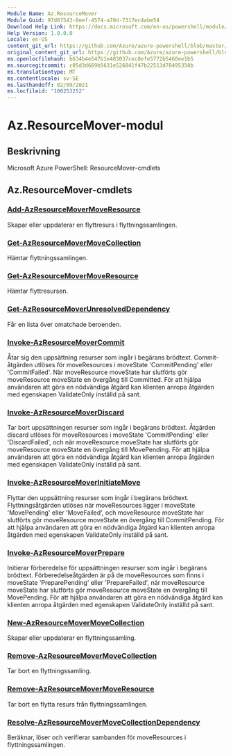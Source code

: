 ```yaml
---
Module Name: Az.ResourceMover
Module Guid: 97d87543-8eef-4574-a70d-7317ec4abe54
Download Help Link: https://docs.microsoft.com/en-us/powershell/module/az.resourcemover
Help Version: 1.0.0.0
Locale: en-US
content_git_url: https://github.com/Azure/azure-powershell/blob/master/src/ResourceMover/help/Az.ResourceMover.md
original_content_git_url: https://github.com/Azure/azure-powershell/blob/master/src/ResourceMover/help/Az.ResourceMover.md
ms.openlocfilehash: b634b4e547b1e483037cec8efe5772b5460ee1b5
ms.sourcegitcommit: c05d3d669b5631e526841f47b22513d78495350b
ms.translationtype: MT
ms.contentlocale: sv-SE
ms.lasthandoff: 02/09/2021
ms.locfileid: "100253252"
---
```

# Az.ResourceMover-modul
## Beskrivning
Microsoft Azure PowerShell: ResourceMover-cmdlets

## Az.ResourceMover-cmdlets
### [Add-AzResourceMoverMoveResource](Add-AzResourceMoverMoveResource.md)
Skapar eller uppdaterar en flyttresurs i flyttningssamlingen.

### [Get-AzResourceMoverMoveCollection](Get-AzResourceMoverMoveCollection.md)
Hämtar flyttningssamlingen.

### [Get-AzResourceMoverMoveResource](Get-AzResourceMoverMoveResource.md)
Hämtar flyttresursen.

### [Get-AzResourceMoverUnresolvedDependency](Get-AzResourceMoverUnresolvedDependency.md)
Får en lista över omatchade beroenden.

### [Invoke-AzResourceMoverCommit](Invoke-AzResourceMoverCommit.md)
Åtar sig den uppsättning resurser som ingår i begärans brödtext.
Commit-åtgärden utlöses för moveResources i moveState 'CommitPending' eller 'CommitFailed'. När moveResource moveState har slutförts gör moveResource moveState en övergång till Committed.
För att hjälpa användaren att göra en nödvändiga åtgärd kan klienten anropa åtgärden med egenskapen ValidateOnly inställd på sant.

### [Invoke-AzResourceMoverDiscard](Invoke-AzResourceMoverDiscard.md)
Tar bort uppsättningen resurser som ingår i begärans brödtext.
Åtgärden discard utlöses för moveResources i moveState 'CommitPending' eller 'DiscardFailed', och när moveResource moveState har slutförts gör moveResource moveState en övergång till MovePending.
För att hjälpa användaren att göra en nödvändiga åtgärd kan klienten anropa åtgärden med egenskapen ValidateOnly inställd på sant.

### [Invoke-AzResourceMoverInitiateMove](Invoke-AzResourceMoverInitiateMove.md)
Flyttar den uppsättning resurser som ingår i begärans brödtext.
Flyttningsåtgärden utlöses när moveResources ligger i moveState 'MovePending' eller 'MoveFailed', och moveResource moveState har slutförts gör moveResource moveState en övergång till CommitPending.
För att hjälpa användaren att göra en nödvändiga åtgärd kan klienten anropa åtgärden med egenskapen ValidateOnly inställd på sant.

### [Invoke-AzResourceMoverPrepare](Invoke-AzResourceMoverPrepare.md)
Initierar förberedelse för uppsättningen resurser som ingår i begärans brödtext.
Förberedelseåtgärden är på de moveResources som finns i moveState 'PreparePending' eller 'PrepareFailed', när moveResource moveState har slutförts gör moveResource moveState en övergång till MovePending.
För att hjälpa användaren att göra en nödvändiga åtgärd kan klienten anropa åtgärden med egenskapen ValidateOnly inställd på sant.

### [New-AzResourceMoverMoveCollection](New-AzResourceMoverMoveCollection.md)
Skapar eller uppdaterar en flyttningssamling.

### [Remove-AzResourceMoverMoveCollection](Remove-AzResourceMoverMoveCollection.md)
Tar bort en flyttningssamling.

### [Remove-AzResourceMoverMoveResource](Remove-AzResourceMoverMoveResource.md)
Tar bort en flytta resurs från flyttningssamlingen.

### [Resolve-AzResourceMoverMoveCollectionDependency](Resolve-AzResourceMoverMoveCollectionDependency.md)
Beräknar, löser och verifierar sambanden för moveResources i flyttningssamlingen.

